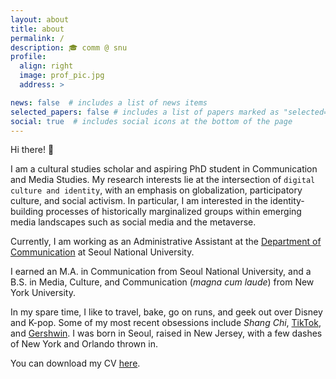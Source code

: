 ```yaml
---
layout: about
title: about
permalink: /
description: 🎓 comm @ snu
profile:
  align: right
  image: prof_pic.jpg
  address: >

news: false  # includes a list of news items
selected_papers: false # includes a list of papers marked as "selected={true}"
social: true  # includes social icons at the bottom of the page
---
```

  
Hi there! 👋

I am a cultural studies scholar and aspiring PhD student in Communication and Media Studies. My research interests lie at the intersection of `digital culture and identity`, with an emphasis on globalization, participatory culture, and social activism. In particular, I am interested in the identity-building processes of historically marginalized groups within emerging media landscapes such as social media and the metaverse.

Currently, I am working as an Administrative Assistant at the [Department of Communication](http://communication.snu.ac.kr) at Seoul National University. 

I earned an M.A. in Communication from Seoul National University, and a B.S. in Media, Culture, and Communication (_magna cum laude_) from New York University.

In my spare time, I like to travel, bake, go on runs, and geek out over Disney and K-pop. Some of my most recent obsessions include _Shang Chi_, [TikTok](http://vt.tiktok.com/ZSehLkJVY), and [Gershwin](https://youtu.be/CQwc9JyPm-4). I was born in Seoul, raised in New Jersey, with a few dashes of New York and Orlando thrown in.

You can download my CV [here](https://github.com/jennjiwon/jennjiwon.github.io/raw/master/assets/pdf/CV_jiwonjennoh%20(2).pdf).
